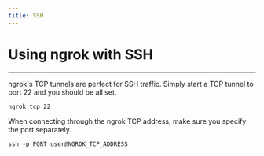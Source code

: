 ```yaml
---
title: SSH
---
```


# Using ngrok with SSH
------------

ngrok's TCP tunnels are perfect for SSH traffic. Simply start a TCP tunnel to port 22 and you should be all set.

    ngrok tcp 22

When connecting through the ngrok TCP address, make sure you specify the port separately.

    ssh -p PORT user@NGROK_TCP_ADDRESS

